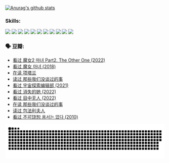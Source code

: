 
[![Anurag's github stats](https://github-readme-stats.vercel.app/api?username=w940853815)](https://github.com/anuraghazra/github-readme-stats)

### Skills:

<code><img height="32" src="https://cdn.jsdelivr.net/npm/simple-icons@v5/icons/python.svg"></code>
<code><img height="32" src="https://cdn.jsdelivr.net/npm/simple-icons@v5/icons/javascript.svg"></code>
<code><img height="32" src="https://cdn.jsdelivr.net/npm/simple-icons@v5/icons/django.svg"></code>
<code><img height="32" src="https://cdn.jsdelivr.net/npm/simple-icons@v5/icons/flask.svg"></code>
<code><img height="32" src="https://cdn.jsdelivr.net/npm/simple-icons@v5/icons/vuetify.svg"></code>
<code><img height="32" src="https://cdn.jsdelivr.net/npm/simple-icons@v5/icons/git.svg"></code>
<code><img height="32" src="https://cdn.jsdelivr.net/npm/simple-icons@v5/icons/docker.svg"></code>
<code><img height="32" src="https://cdn.jsdelivr.net/npm/simple-icons@v5/icons/postgresql.svg"></code>
<code><img height="32" src="https://cdn.jsdelivr.net/npm/simple-icons@v5/icons/elasticsearch.svg"></code>
<code><img height="32" src="https://cdn.jsdelivr.net/npm/simple-icons@v5/icons/macos.svg"></code>
<code><img height="32" src="https://cdn.jsdelivr.net/npm/simple-icons@v5/icons/linux.svg"></code>

### 🗣 豆瓣:

<!-- DOUBAN-ACTIVITIES:START -->
- [看过 魔女2 마녀 Part2. The Other One‎ (2022)](https://www.douban.com/people/136069238/status/4313026399/?_i=90165981)
- [看过 魔女 마녀‎ (2018)](https://www.douban.com/people/136069238/status/4313025485/?_i=90165981)
- [在读 项塔兰](https://www.douban.com/people/136069238/status/4305798688/?_i=90165981)
- [读过 那些我们没谈过的事](https://www.douban.com/people/136069238/status/4305798150/?_i=90165981)
- [看过 宇宙探索编辑部‎ (2021)](https://www.douban.com/people/136069238/status/4303985415/?_i=90165981)
- [看过 消失的她‎ (2022)](https://www.douban.com/people/136069238/status/4303303080/?_i=90165981)
- [看过 目中无人‎ (2022)](https://www.douban.com/people/136069238/status/4302529146/?_i=90165981)
- [在读 那些我们没谈过的事](https://www.douban.com/people/136069238/status/4299558707/?_i=90165981)
- [读过 包法利夫人](https://www.douban.com/people/136069238/status/4299557101/?_i=90165981)
- [看过 不可饶恕 용서는 없다‎ (2010)](https://www.douban.com/people/136069238/status/4295155066/?_i=90165981)
<!-- DOUBAN-ACTIVITIES:END -->


![Snake animation](https://raw.githubusercontent.com/w940853815/w940853815/output/github-contribution-grid-snake.svg)

<!--
**w940853815/w940853815** is a ✨ _special_ ✨ repository because its `README.md` (this file) appears on your GitHub profile.

Here are some ideas to get you started:

- 🔭 I’m currently working on ...
- 🌱 I’m currently learning ...
- 👯 I’m looking to collaborate on ...
- 🤔 I’m looking for help with ...
- 💬 Ask me about ...
- 📫 How to reach me: ...
- 😄 Pronouns: ...
- ⚡ Fun fact: ...
-->
